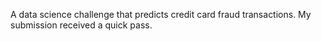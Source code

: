 A data science challenge that predicts credit card fraud transactions. My submission received a quick pass.
